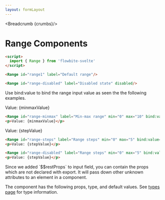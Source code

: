 ```yaml
---
layout: formLayout
---
```


<script>
  import Htwo from '../utils/Htwo.svelte'
    import ExampleDiv from '../utils/ExampleDiv.svelte'
  import { Range, Table, TableDefaultRow, Breadcrumb } from '$lib/index'
  import componentProps from '../props/Range.json'
  let items = componentProps.props
  let propHeader = ['Name', 'Type', 'Default']

 let divClass='w-full relative overflow-x-auto shadow-md sm:rounded-lg py-4'
  let theadClass ='text-xs text-gray-700 uppercase bg-gray-50 dark:bg-gray-700 dark:text-white'
  let minmaxValue=5
  let stepValue=2.5

  let crumbs = [
    {
      label:'Home',
      href:'/'
    },
    {
      label:'Forms',
      href:'/forms/'
    },
    {
      label:'Range',
      href:'/forms/range'
    }
  ]
</script>

<Breadcrumb {crumbs}/>

<h1 class="text-3xl w-full dark:text-white py-8">Range Components</h1>

<Htwo label="Examples" />

<ExampleDiv>
<Range id="range1" label="Default range" />

</ExampleDiv>

```html
<script>
  import { Range } from 'flowbite-svelte'
</script>

<Range id="range1" label="Default range"/>
```

<Htwo label="Disabled state" />

<ExampleDiv>
<Range id="range-disabled" label="Disabled state" disabled/>
</ExampleDiv>

```html
<Range id="range-disabled" label="Disabled state" disabled/>
```

<Htwo label="Binding value" />

<p>Use bind:value to bind the range input value as seen the the following examples.</p>

<Htwo label="Min and max" />

<ExampleDiv>
<Range id="range-minmax" label="Min-max range" min="0" max="10" bind:value={minmaxValue}/>
<p>Value: {minmaxValue}</p>
</ExampleDiv>

```html
<Range id="range-minmax" label="Min-max range" min="0" max="10" bind:value={minmaxValue}/>
<p>Value: {minmaxValue}</p>
```

<Htwo label="Steps" />

<ExampleDiv>
<Range id="range-steps" label="Range steps" min="0" max="5" bind:value={stepValue} step="0.5"/>
<p>Value: {stepValue}</p>
</ExampleDiv>

```html
<Range id="range-steps" label="Range steps" min="0" max="5" bind:value={stepValue} step="0.5"/>
<p>Value: {stepValue}</p>
```

<Htwo label="Sizes" />

<ExampleDiv>
<Range id="small-range" label="Small range" size="small" />
<Range id="default-range" label="Default range"  />
<Range id="large-range" label="Large range" size="large" />
</ExampleDiv>

```html
<Range id="range-disabled" label="Range steps" min="0" max="5" bind:value={stepValue} step="0.5"/>
<p>Value: {stepValue}</p>
```

<Htwo label="Unknown attributes" />

<p>Since we added `$$restProps` to input field, you can contain the props which are not declared with export. It will pass down other unknown attributes to an element in a component.</p>

<Htwo label="Props" />

<p>The component has the following props, type, and default values. See <a href="/pages/types">types 
 page</a> for type information.</p>


<Table header={propHeader} {divClass} {theadClass}>
  <TableDefaultRow {items} rowState='hover' />
</Table>


